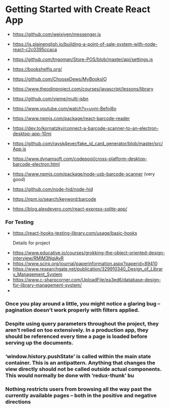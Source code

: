 # Getting Started with Create React App

- https://github.com/weixiyen/messenger.js
- https://js.plainenglish.io/building-a-point-of-sale-system-with-node-react-c2c0395ccaca
- https://github.com/tngoman/Store-POS/blob/master/api/settings.js
- https://bookshelfjs.org/
- https://github.com/ChooseDews/MyBooksIO
- https://www.theodinproject.com/courses/javascript/lessons/library
- https://github.com/yieme/multi-isbn
- https://www.youtube.com/watch?v=uym-Befoj8o
- https://www.npmjs.com/package/react-barcode-reader
- https://dev.to/kornatzky/connect-a-barcode-scanner-to-an-electron-desktop-app-10mi

- https://github.com/raysk4ever/fake_id_card_generator/blob/master/src/App.js

* https://www.dynamsoft.com/codepool/cross-platform-desktop-barcode-electron.html

* https://www.npmjs.com/package/node-usb-barcode-scanner (very good)

* https://github.com/node-hid/node-hid

* https://npm.io/search/keyword:barcode

* https://blog.alexdevero.com/react-express-sqlite-app/

### For Testing

- https://react-hooks-testing-library.com/usage/basic-hooks

  Details for project

* https://www.educative.io/courses/grokking-the-object-oriented-design-interview/RMlM3NgjAyR
* https://www.scirp.org/journal/paperinformation.aspx?paperid=89410
* https://www.researchgate.net/publication/329910340_Design_of_Library_Management_System
* https://www.c-sharpcorner.com/UploadFile/ea3ed6/database-design-for-library-management-system/
*

### Once you play around a little, you might notice a glaring bug – pagination doesn’t work properly with filters applied.

### Despite using query parameters throughout the project, they aren’t relied on too extensively. In a production app, they should be referenced every time a page is loaded before serving up the documents.

### ‘window.history.pushState’ is called within the main state container. This is an antipattern. Anything that changes the view directly should not be called outside actual components. This would normally be done with ‘redux-thunk’ bu

### Nothing restricts users from browsing all the way past the currently available pages – both in the positive and negative directions
